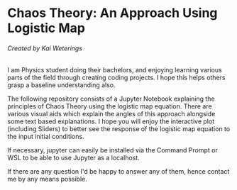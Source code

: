 # Chaos Theory: An Approach Using Logistic Map
###### Created by Kai Weterings
I am Physics student doing their bachelors, and enjoying learning various parts of the field through creating coding projects.
I hope this helps others grasp a baseline understanding also.

The following repository consists of a Jupyter Notebook explaining the principles of Chaos Theory using the logistic map equation. 
There are various visual aids which explain the angles of this approach alongside some text based explanations.
I hope you will enjoy the interactive plot (including Sliders) to better see the response of the logistic
map equation to the input initial conditions.

If necessary, jupyter can easily be installed via the Command Prompt or WSL to be able to use Jupyter as a localhost.

If there are any question I'd be happy to answer any of them, hence contact me by any means possible.
